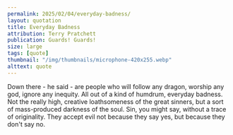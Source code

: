 ```yaml
---
permalink: 2025/02/04/everyday-badness/
layout: quotation
title: Everyday Badness
attribution: Terry Pratchett
publication: Guards! Guards!
size: large
tags: [quote]
thumbnail: "/img/thumbnails/microphone-420x255.webp"
alttext: quote
---
```


Down there - he said - are people who will follow any dragon, worship any god, ignore any inequity. All out of a kind of humdrum, everyday badness.
Not the really high, creative loathsomeness of the great sinners, but a sort of mass-produced darkness of the soul. Sin, you might say, without a 
trace of originality. They accept evil not because they say yes, but because they don't say no.
